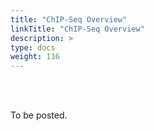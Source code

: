```yaml
---
title: "ChIP-Seq Overview"
linkTitle: "ChIP-Seq Overview"
description: >
type: docs
weight: 116
---
```


<br></br>

To be posted.

